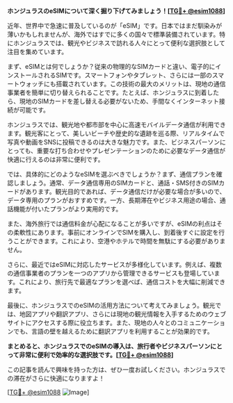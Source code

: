 **ホンジュラスのeSIMについて深く掘り下げてみましょう！[[TG💪+ @esim1088](https://t.me/s/esim1088)]**

近年、世界中で急速に普及しているのが「eSIM」です。日本ではまだ馴染みが薄いかもしれませんが、海外ではすでに多くの国々で標準装備されています。特にホンジュラスでは、観光やビジネスで訪れる人々にとって便利な選択肢として注目を集めています。

まず、eSIMとは何でしょうか？従来の物理的なSIMカードと違い、電子的にインストールされるSIMです。スマートフォンやタブレット、さらには一部のスマートウォッチにも搭載されています。この技術の最大のメリットは、現地の通信事業者を簡単に切り替えられることです。たとえば、ホンジュラスに到着したら、現地のSIMカードを差し替える必要がないため、手間なくインターネット接続が可能です。

ホンジュラスでは、観光地や都市部を中心に高速モバイルデータ通信が利用できます。観光客にとって、美しいビーチや歴史的な遺跡を巡る際、リアルタイムで写真や動画をSNSに投稿できるのは大きな魅力です。また、ビジネスパーソンにとっても、重要な打ち合わせやプレゼンテーションのために必要なデータ通信が快適に行えるのは非常に便利です。

では、具体的にどのようなeSIMを選ぶべきでしょうか？まず、通信プランを確認しましょう。通常、データ通信専用のSIMカードと、通話・SMS付きのSIMカードがあります。観光目的であれば、データ通信だけが必要な場合が多いので、データ専用のプランがおすすめです。一方、長期滞在やビジネス用途の場合、通話機能が付いたプランがより実用的です。

また、海外旅行では通信料金が心配になることが多いですが、eSIMの利点はその柔軟性にあります。事前にオンラインでSIMを購入し、到着後すぐに設定を行うことができます。これにより、空港やホテルで時間を無駄にする必要がありません。

さらに、最近ではeSIMに対応したサービスが多様化しています。例えば、複数の通信事業者のプランを一つのアプリから管理できるサービスも登場しています。これにより、旅行先で最適なプランを選べば、通信コストを大幅に削減できます。

最後に、ホンジュラスでのeSIMの活用方法について考えてみましょう。観光では、地図アプリや翻訳アプリ、さらには現地の観光情報を入手するためのウェブサイトにアクセスする際に役立ちます。また、現地の人々とのコミュニケーションでも、言語の壁を越えるために翻訳アプリを利用することが効果的です。

**まとめると、ホンジュラスでのeSIMの導入は、旅行者やビジネスパーソンにとって非常に便利で効率的な選択肢です。[[TG💪+ @esim1088](https://t.me/s/esim1088)]**

この記事を読んで興味を持った方は、ぜひ一度お試しください。ホンジュラスでの滞在がさらに快適になりますよ！

[[TG💪+ @esim1088](https://t.me/s/esim1088) ![Image](https://i.postimg.cc/Y0z9fWf4/image.png)]
